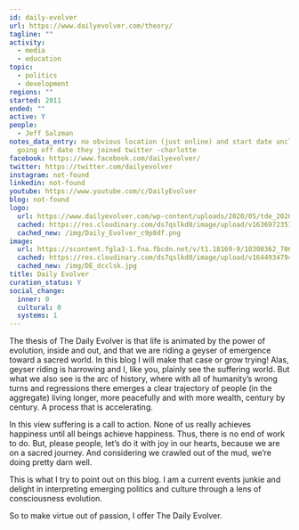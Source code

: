 ```yaml
---
id: daily-evolver
url: https://www.dailyevolver.com/theory/
tagline: ""
activity:
  - media
  - education
topic:
  - politics
  - development
regions: ""
started: 2011
ended: ""
active: Y
people:
  - Jeff Salzman
notes_data_entry: no obvious location (just online) and start date unclear, just
  going off date they joined twitter -charlotte
facebook: https://www.facebook.com/dailyevolver/
twitter: https://twitter.com/dailyevolver
instagram: not-found
linkedin: not-found
youtube: https://www.youtube.com/c/DailyEvolver
blog: not-found
logo:
  url: https://www.dailyevolver.com/wp-content/uploads/2020/05/tde_2020_rainbow_podcast.png
  cached: https://res.cloudinary.com/ds7qslkd0/image/upload/v1636972351/Ecosystem%20Mapping/Daily_Evolver_c9p8df.png
  cached_new: /img/Daily_Evolver_c9p8df.png
image:
  url: https://scontent.fgla3-1.fna.fbcdn.net/v/t1.18169-9/10308362_706053269460683_6744133873890270790_n.jpg?_nc_cat=109&ccb=1-5&_nc_sid=cdbe9c&_nc_ohc=sDWz6n0uBc4AX_IjfIV&_nc_ht=scontent.fgla3-1.fna&oh=00_AT-pL9sUfStMzsAWRDfxhiW0rZnh-PYjMHLgTH8ZGX7W6Q&oe=6231DDAE
  cached: https://res.cloudinary.com/ds7qslkd0/image/upload/v1644934794/Ecosystem%20Mapping/DE_dcclsk.jpg
  cached_new: /img/DE_dcclsk.jpg
title: Daily Evolver
curation_status: Y
social_change:
  inner: 0
  cultural: 0
  systems: 1
---
```


The thesis of The Daily Evolver is that life is animated by the power of evolution, inside and out, and that we are riding a geyser of emergence toward a sacred world. In this blog I will make that case or grow trying!
Alas, geyser riding is harrowing and I, like you, plainly see the suffering world. But what we also see is the arc of history, where with all of humanity’s wrong turns and regressions there emerges a clear trajectory of people (in the aggregate) living longer, more peacefully and with more wealth, century by century. A process that is accelerating.

In this view suffering is a call to action. None of us really achieves happiness until all beings achieve happiness. Thus, there is no end of work to do. But, please people, let’s do it with joy in our hearts, because we are on a sacred journey. And considering we crawled out of the mud, we’re doing pretty darn well.

This is what I try to point out on this blog. I am a current events junkie and delight in interpreting emerging politics and culture through a lens of consciousness evolution.

So to make virtue out of passion, I offer The Daily Evolver.
